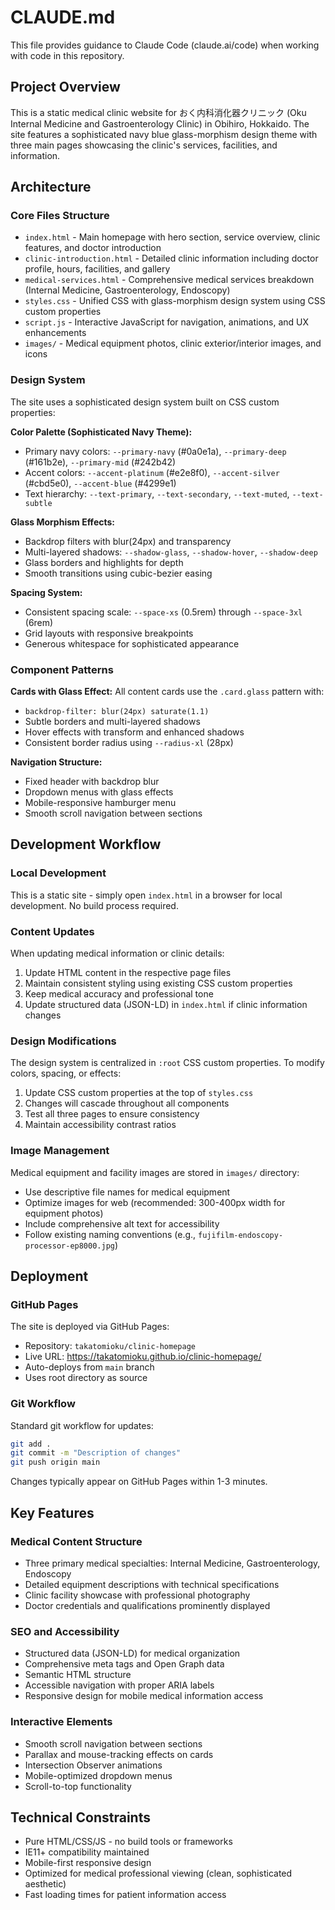 # CLAUDE.md

This file provides guidance to Claude Code (claude.ai/code) when working with code in this repository.

## Project Overview

This is a static medical clinic website for おく内科消化器クリニック (Oku Internal Medicine and Gastroenterology Clinic) in Obihiro, Hokkaido. The site features a sophisticated navy blue glass-morphism design theme with three main pages showcasing the clinic's services, facilities, and information.

## Architecture

### Core Files Structure
- `index.html` - Main homepage with hero section, service overview, clinic features, and doctor introduction
- `clinic-introduction.html` - Detailed clinic information including doctor profile, hours, facilities, and gallery
- `medical-services.html` - Comprehensive medical services breakdown (Internal Medicine, Gastroenterology, Endoscopy)
- `styles.css` - Unified CSS with glass-morphism design system using CSS custom properties
- `script.js` - Interactive JavaScript for navigation, animations, and UX enhancements
- `images/` - Medical equipment photos, clinic exterior/interior images, and icons

### Design System

The site uses a sophisticated design system built on CSS custom properties:

**Color Palette (Sophisticated Navy Theme):**
- Primary navy colors: `--primary-navy` (#0a0e1a), `--primary-deep` (#161b2e), `--primary-mid` (#242b42)
- Accent colors: `--accent-platinum` (#e2e8f0), `--accent-silver` (#cbd5e0), `--accent-blue` (#4299e1)
- Text hierarchy: `--text-primary`, `--text-secondary`, `--text-muted`, `--text-subtle`

**Glass Morphism Effects:**
- Backdrop filters with blur(24px) and transparency
- Multi-layered shadows: `--shadow-glass`, `--shadow-hover`, `--shadow-deep`
- Glass borders and highlights for depth
- Smooth transitions using cubic-bezier easing

**Spacing System:**
- Consistent spacing scale: `--space-xs` (0.5rem) through `--space-3xl` (6rem)
- Grid layouts with responsive breakpoints
- Generous whitespace for sophisticated appearance

### Component Patterns

**Cards with Glass Effect:**
All content cards use the `.card.glass` pattern with:
- `backdrop-filter: blur(24px) saturate(1.1)`
- Subtle borders and multi-layered shadows
- Hover effects with transform and enhanced shadows
- Consistent border radius using `--radius-xl` (28px)

**Navigation Structure:**
- Fixed header with backdrop blur
- Dropdown menus with glass effects
- Mobile-responsive hamburger menu
- Smooth scroll navigation between sections

## Development Workflow

### Local Development
This is a static site - simply open `index.html` in a browser for local development. No build process required.

### Content Updates
When updating medical information or clinic details:
1. Update HTML content in the respective page files
2. Maintain consistent styling using existing CSS custom properties
3. Keep medical accuracy and professional tone
4. Update structured data (JSON-LD) in `index.html` if clinic information changes

### Design Modifications
The design system is centralized in `:root` CSS custom properties. To modify colors, spacing, or effects:
1. Update CSS custom properties at the top of `styles.css`
2. Changes will cascade throughout all components
3. Test all three pages to ensure consistency
4. Maintain accessibility contrast ratios

### Image Management
Medical equipment and facility images are stored in `images/` directory:
- Use descriptive file names for medical equipment
- Optimize images for web (recommended: 300-400px width for equipment photos)
- Include comprehensive alt text for accessibility
- Follow existing naming conventions (e.g., `fujifilm-endoscopy-processor-ep8000.jpg`)

## Deployment

### GitHub Pages
The site is deployed via GitHub Pages:
- Repository: `takatomioku/clinic-homepage`
- Live URL: https://takatomioku.github.io/clinic-homepage/
- Auto-deploys from `main` branch
- Uses root directory as source

### Git Workflow
Standard git workflow for updates:
```bash
git add .
git commit -m "Description of changes"
git push origin main
```
Changes typically appear on GitHub Pages within 1-3 minutes.

## Key Features

### Medical Content Structure
- Three primary medical specialties: Internal Medicine, Gastroenterology, Endoscopy
- Detailed equipment descriptions with technical specifications
- Clinic facility showcase with professional photography
- Doctor credentials and qualifications prominently displayed

### SEO and Accessibility
- Structured data (JSON-LD) for medical organization
- Comprehensive meta tags and Open Graph data
- Semantic HTML structure
- Accessible navigation with proper ARIA labels
- Responsive design for mobile medical information access

### Interactive Elements
- Smooth scroll navigation between sections
- Parallax and mouse-tracking effects on cards
- Intersection Observer animations
- Mobile-optimized dropdown menus
- Scroll-to-top functionality

## Technical Constraints

- Pure HTML/CSS/JS - no build tools or frameworks
- IE11+ compatibility maintained
- Mobile-first responsive design
- Optimized for medical professional viewing (clean, sophisticated aesthetic)
- Fast loading times for patient information access